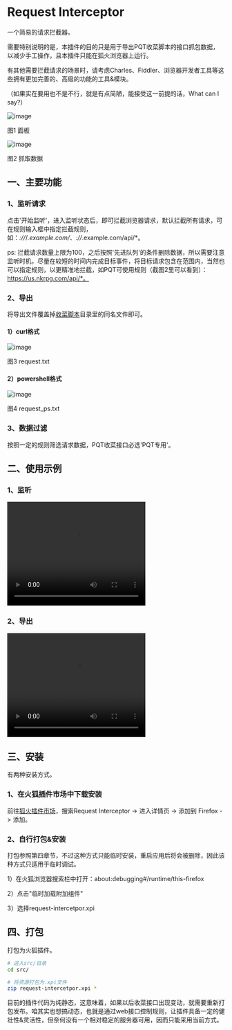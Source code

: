 # Request Interceptor

一个简易的请求拦截器。

需要特别说明的是，本插件的目的只是用于导出PQT收菜脚本的接口抓包数据，以减少手工操作，且本插件只能在狐火浏览器上运行。

有其他需要拦截请求的场景时，请考虑Charles、Fiddler、浏览器开发者工具等这些拥有更加完善的、高级的功能的工具&模块。

（如果实在要用也不是不行，就是有点简陋，能接受这一前提的话，What can I say?）

![image](./static/images/6bdc44434099340c2e2d703e11dcc906.png)

图1 面板

![image](./static/images/a3abc6a88290b98f9de67f9abd2757cd.png)

图2 抓取数据

## 一、主要功能

### 1、监听请求

点击'开始监听'，进入监听状态后，即可拦截浏览器请求，默认拦截所有请求，可在规则输入框中指定拦截规则，如：*://*/*.example.com/*、*://*.example.com/api/*。

ps: 拦截请求数量上限为100，之后按照'先进队列'的条件删除数据，所以需要注意监听时机，尽量在较短的时间内完成目标事件，将目标请求包含在范围内，当然也可以指定规则，以更精准地拦截，如PQT可使用规则（截图2里可以看到）：https://us.nkrpg.com/api/*。

### 2、导出

将导出文件覆盖掉[收菜脚本](https://github.com/errr0l/pqt-claimer)目录里的同名文件即可。

#### 1）curl格式

![image](./static/images/6A43D566AAC52D8CAB63359074D1040C.png)

图3 request.txt

#### 2）powershell格式

![image](./static/images/F2CD51267DE2069EC36B119FD71BD422.png)

图4 request_ps.txt

### 3、数据过滤

按照一定的规则筛选请求数据，PQT收菜接口必选'PQT专用'。

## 二、使用示例

### 1、监听

<video width="320" height="240" controls>
  <source src="./static/7b5292222c8bda6230f34d47a7e55c82.mp4" type="video/mp4">
  Your browser does not support the video tag.
</video>

### 2、导出

<video width="320" height="240" controls>
  <source src="./static/7b5292222c8bda6230f34d47a7e55c82.mp4" type="video/mp4">
  Your browser does not support the video tag.
</video>

## 三、安装

有两种安装方式。

### 1、在火狐插件市场中下载安装

前往[狐火插件市场](https://addons.mozilla.org/zh-CN/firefox/)，搜索Request Interceptor -> 进入详情页 -> 添加到 Firefox -> 添加。

### 2、自行打包&安装

打包参照第四章节，不过这种方式只能临时安装，重启应用后将会被删除，因此该种方式只适用于临时调试。

1）在火狐浏览器搜索栏中打开：about:debugging#/runtime/this-firefox

2）点击"临时加载附加组件"

3）选择request-intercetpor.xpi

## 四、打包

打包为火狐插件。

```bash
# 进入src/目录
cd src/

# 将资源打包为.xpi文件
zip request-intercetpor.xpi *
```

目前的插件代码为纯静态，这意味着，如果以后收菜接口出现变动，就需要重新打包发布。咱其实也想搞动态，也就是通过web接口控制规则，让插件具备一定的健壮性&灵活性，但奈何没有一个相对稳定的服务器可用，因而只能采用当前方式。